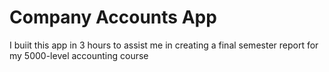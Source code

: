 # Company Accounts App
I buiit this app in 3 hours to assist me in creating a final semester report for my 5000-level accounting course
